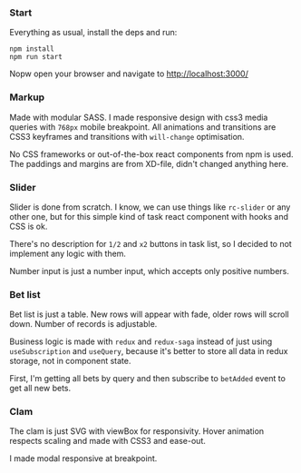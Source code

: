 

### Start
Everything as usual, install the deps and run:
```
npm install
npm run start
```
Nopw open your browser and navigate to [http://localhost:3000/](http://localhost:3000/)

### Markup
Made with modular SASS. I made responsive design with css3 media queries with ```768px``` mobile breakpoint. All animations and transitions are CSS3 keyframes and transitions with ```will-change``` optimisation. 

No CSS frameworks or out-of-the-box react components from npm is used. The paddings and margins are from XD-file, didn't changed anything here.

### Slider
Slider is done from scratch. I know, we can use things like ```rc-slider``` or any other one, but for this simple kind of task react component with hooks and CSS is ok.

There's no description for ```1/2``` and ```x2``` buttons in task list, so I decided to not implement any logic with them.

Number input is just a number input, which accepts only positive numbers.

### Bet list
Bet list is just a table. New rows will appear with fade, older rows will scroll down. Number of records is adjustable.

Business logic is made with ```redux``` and ```redux-saga``` instead of just using ```useSubscription``` and ```useQuery```, because it's better to store all data in redux storage, not in component state.

First, I'm getting all bets by query and then subscribe to ```betAdded``` event to get all new bets.

### Clam
The clam is just SVG with viewBox for responsivity. Hover animation respects scaling and made with CSS3 and ease-out.

I made modal responsive at breakpoint.